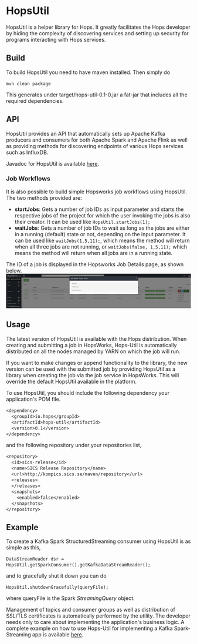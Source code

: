 # HopsUtil
HopsUtil is a helper library for Hops. It greatly facilitates the Hops developer by hiding the complexity of discovering services and setting up security for programs interacting with Hops services. 

## Build
To build HopsUtil you need to have maven installed. Then simply do

```
mvn clean package 
```
This generates under target/hops-util-0.1-0.jar a fat-jar that includes all the required dependencies.

## API
HopsUtil provides an API that automatically sets up Apache Kafka producers and consumers for both Apache Spark and Apache Flink as well as providing methods for discovering endpoints of various Hops services such as InfluxDB.

Javadoc for HopsUtil is available [here](http://snurran.sics.se/hops/hops-util-javadoc/0.1.0/).

### Job Workflows
It is also possible to build simple Hopsworks job workflows using HopsUtil. The two methods provided are:
* **startJobs**: Gets a number of job IDs as input parameter and starts the respective jobs of the project for which the user invoking the jobs is also their creator. It can be used like `HopsUtil.startJobs(1);`
* **waitJobs**: Gets a number of job IDs to wait as long as the jobs are either in a running (default) state or not, depending on the input parameter. It can be used like `waitJobs(1,5,11);`, which means the method will return when all three jobs are not running, or `waitJobs(false, 1,5,11);` which means the method will return when all jobs are in a running state.

The ID of a job is displayed in the Hopsworks Job Details page, as shown below.
![Job ID](./src/main/resources/job_id.png)

## Usage
The latest version of HopsUtil is available with the Hops distribution. When creating and submitting a job in HopsWorks, Hops-Util is automatically distributed on all the nodes managed by YARN on which the job will run. 

If you want to make changes or append functionality to the library, the new version can be used with the submitted job by providing HopsUtil as a library when creating the job via the job service in HopsWorks. This will override the default HopsUtil available in the platform. 

To use HopsUtil, you should include the following dependency your application's POM file. 
```
<dependency>
  <groupId>io.hops</groupId>
  <artifactId>hops-util</artifactId>
  <version>0.1</version>
</dependency>
```

and the following repository under your repositories list,
```
<repository>
  <id>sics-release</id>
  <name>SICS Release Repository</name>
  <url>http://kompics.sics.se/maven/repository</url>
  <releases>
  </releases>
  <snapshots>
    <enabled>false</enabled>
  </snapshots>
</repository>
```

## Example
To create a Kafka Spark StructuredStreaming consumer using HopsUtil is as simple as this,
```
DataStreamReader dsr = HopsUtil.getSparkConsumer().getKafkaDataStreamReader();
```

and to gracefully shut it down you can do
```
HopsUtil.shutdownGracefully(queryFile);
```
where queryFile is the Spark *StreamingQuery* object.

Management of topics and consumer groups as well as distribution of SSL/TLS certificates is automatically performed by the utility. The developer needs only to care about implementing the application's business logic. A complete example on how to use Hops-Util for implementing a Kafka Spark-Streaming app is available [here](https://github.com/hopshadoop/hops-kafka-examples/blob/master/spark/src/main/java/io/hops/examples/spark/kafka/StructuredStreamingKafka.java).
